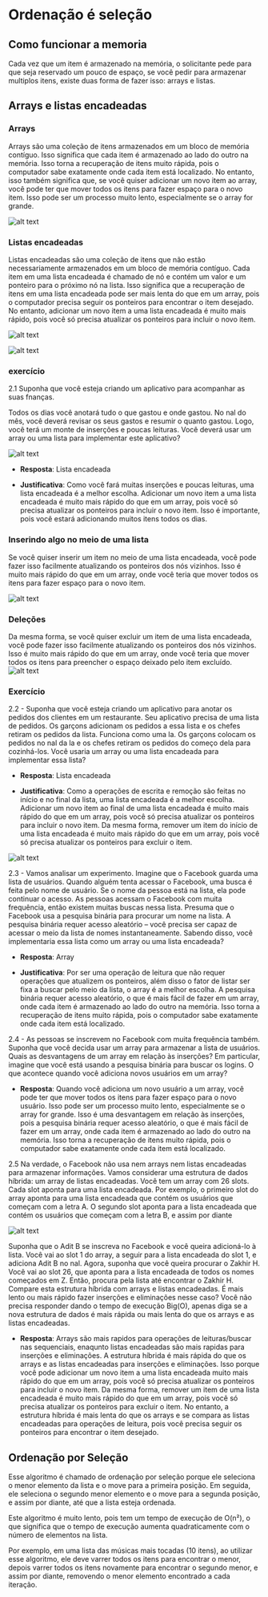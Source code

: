 # Ordenação é seleção


## Como funcionar a memoria

Cada vez que um item é armazenado na memória, o solicitante pede para que seja reservado um pouco de espaço, se você pedir para armazenar multiplos itens, existe duas forma de fazer isso: arrays e listas.

## Arrays e listas encadeadas


### Arrays

Arrays são uma coleção de itens armazenados em um bloco de memória contíguo. Isso significa que cada item é armazenado ao lado do outro na memória. Isso torna a recuperação de itens muito rápida, pois o computador sabe exatamente onde cada item está localizado. No entanto, isso também significa que, se você quiser adicionar um novo item ao array, você pode ter que mover todos os itens para fazer espaço para o novo item. Isso pode ser um processo muito lento, especialmente se o array for grande.

![alt text](image.png)

### Listas encadeadas

Listas encadeadas são uma coleção de itens que não estão necessariamente armazenados em um bloco de memória contíguo. Cada item em uma lista encadeada é chamado de nó e contém um valor e um ponteiro para o próximo nó na lista. Isso significa que a recuperação de itens em uma lista encadeada pode ser mais lenta do que em um array, pois o computador precisa seguir os ponteiros para encontrar o item desejado. No entanto, adicionar um novo item a uma lista encadeada é muito mais rápido, pois você só precisa atualizar os ponteiros para incluir o novo item.



![alt text](image-1.png)

![alt text](image-2.png)


### exercício

2.1 Suponha que você esteja criando um aplicativo para acompanhar as suas fnanças.

Todos os dias você anotará tudo o que gastou e onde gastou. No nal do
mês, você deverá revisar os seus gastos e resumir o quanto gastou. Logo,
você terá um monte de inserções e poucas leituras. Você deverá usar um
array ou uma lista para implementar este aplicativo?

![alt text](image-3.png)

- **Resposta**: Lista encadeada

- **Justificativa**: Como você fará muitas inserções e poucas leituras, uma lista encadeada é a melhor escolha. Adicionar um novo item a uma lista encadeada é muito mais rápido do que em um array, pois você só precisa atualizar os ponteiros para incluir o novo item. Isso é importante, pois você estará adicionando muitos itens todos os dias.

### Inserindo algo no meio de uma lista

Se você quiser inserir um item no meio de uma lista encadeada, você pode fazer isso facilmente atualizando os ponteiros dos nós vizinhos. Isso é muito mais rápido do que em um array, onde você teria que mover todos os itens para fazer espaço para o novo item.

![alt text](image-4.png)


### Deleções

Da mesma forma, se você quiser excluir um item de uma lista encadeada, você pode fazer isso facilmente atualizando os ponteiros dos nós vizinhos. Isso é muito mais rápido do que em um array, onde você teria que mover todos os itens para preencher o espaço deixado pelo item excluído.
![alt text](image-5.png)

### Exercício

2.2 - Suponha que você esteja criando um aplicativo para anotar os pedidos
dos clientes em um restaurante. Seu aplicativo precisa de uma lista de
pedidos. Os garçons adicionam os pedidos a essa lista e os chefes retiram
os pedidos da lista. Funciona como uma la. Os garçons colocam os
pedidos no nal da la e os chefes retiram os pedidos do começo dela
para cozinhá-los.
Você usaria um array ou uma lista encadeada para implementar essa lista?

- **Resposta**: Lista encadeada

- **Justificativa**: Como a operações de escrita e remoção são feitas no início e no final da lista, uma lista encadeada é a melhor escolha. Adicionar um novo item ao final de uma lista encadeada é muito mais rápido do que em um array, pois você só precisa atualizar os ponteiros para incluir o novo item. Da mesma forma, remover um item do início de uma lista encadeada é muito mais rápido do que em um array, pois você só precisa atualizar os ponteiros para excluir o item.

![alt text](image-6.png)


2.3 - Vamos analisar um experimento. Imagine que o Facebook guarda uma lista de usuários. Quando alguém tenta acessar o Facebook, uma busca é
feita pelo nome de usuário. Se o nome da pessoa está na lista, ela pode
continuar o acesso. As pessoas acessam o Facebook com muita
frequência, então existem muitas buscas nessa lista. Presuma que o
Facebook usa a pesquisa binária para procurar um nome na lista. A
pesquisa binária requer acesso aleatório – você precisa ser capaz de
acessar o meio da lista de nomes instantaneamente. Sabendo disso, você
implementaria essa lista como um array ou uma lista encadeada?

- **Resposta**: Array

- **Justificativa**: Por ser uma operação de leitura que não requer operações que atualizem os ponteiros, além disso o fator de listar ser fixa a buscar pelo meio da lista, o array é a melhor escolha. A pesquisa binária requer acesso aleatório, o que é mais fácil de fazer em um array, onde cada item é armazenado ao lado do outro na memória. Isso torna a recuperação de itens muito rápida, pois o computador sabe exatamente onde cada item está localizado.


2.4 - As pessoas se inscrevem no Facebook com muita frequência também.
Suponha que você decida usar um array para armazenar a lista de
usuários. Quais as desvantagens de um array em relação às inserções? Em
particular, imagine que você está usando a pesquisa binária para buscar
os logins. O que acontece quando você adiciona novos usuários em um
array?

- **Resposta**: Quando você adiciona um novo usuário a um array, você pode ter que mover todos os itens para fazer espaço para o novo usuário. Isso pode ser um processo muito lento, especialmente se o array for grande. Isso é uma desvantagem em relação às inserções, pois a pesquisa binária requer acesso aleatório, o que é mais fácil de fazer em um array, onde cada item é armazenado ao lado do outro na memória. Isso torna a recuperação de itens muito rápida, pois o computador sabe exatamente onde cada item está localizado.

2.5  Na verdade, o Facebook não usa nem arrays nem listas encadeadas para
armazenar informações. Vamos considerar uma estrutura de dados
híbrida: um array de listas encadeadas. Você tem um array com 26 slots.
Cada slot aponta para uma lista encadeada. Por exemplo, o primeiro slot
do array aponta para uma lista encadeada que contém os usuários que
começam com a letra A. O segundo slot aponta para a lista encadeada
que contém os usuários que começam com a letra B, e assim por diante

![alt text](image-7.png)

Suponha que o Adit B se inscreva no Facebook e você queira adicioná-lo à
lista. Você vai ao slot 1 do array, a seguir para a lista encadeada do slot 1, e
adiciona Adit B no nal. Agora, suponha que você queira procurar o
Zakhir H. Você vai ao slot 26, que aponta para a lista encadeada de todos os nomes começados em Z. Então, procura pela lista até encontrar o
Zakhir H.
Compare esta estrutura híbrida com arrays e listas encadeadas. É mais lento
ou mais rápido fazer inserções e eliminações nesse caso? Você não precisa
responder dando o tempo de execução Big(O), apenas diga se a nova
estrutura de dados é mais rápida ou mais lenta do que os arrays e as listas
encadeadas.

- **Resposta**: Arrays são mais rapidos para operações de leituras/buscar nas sequenciais, enaqunto listas encadeadas são mais rapidas para inserções e eliminações. A estrutura híbrida é mais rápida do que os arrays e as listas encadeadas para inserções e eliminações. Isso porque você pode adicionar um novo item a uma lista encadeada muito mais rápido do que em um array, pois você só precisa atualizar os ponteiros para incluir o novo item. Da mesma forma, remover um item de uma lista encadeada é muito mais rápido do que em um array, pois você só precisa atualizar os ponteiros para excluir o item. No entanto, a estrutura híbrida é mais lenta do que os arrays e se compara as listas encadeadas para operações de leitura, pois você precisa seguir os ponteiros para encontrar o item desejado.


## Ordenação por Seleção

Esse algoritmo é chamado de ordenação por seleção porque ele seleciona o menor elemento da lista e o move para a primeira posição. Em seguida, ele seleciona o segundo menor elemento e o move para a segunda posição, e assim por diante, até que a lista esteja ordenada.

Este algoritmo é muito lento, pois tem um tempo de execução de O(n²), o que significa que o tempo de execução aumenta quadraticamente com o número de elementos na lista.

Por exemplo, em uma lista das músicas mais tocadas (10 itens), ao utilizar esse algoritmo, ele deve varrer todos os itens para encontrar o menor, depois varrer todos os itens novamente para encontrar o segundo menor, e assim por diante, removendo o menor elemento encontrado a cada iteração.
